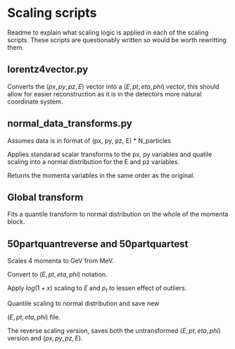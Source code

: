 # Scaling scripts

Readme to explain what scaling logic is applied in each of the scaling scripts. These scripts are questionably written so would be worth rewritting them.

## lorentz4vector.py

Converts the $(px, py, pz, E)$ vector into a $(E, pt, eta, phi)$ vector, this should allow for easier reconstruction as it is in the detectors more natural coordinate system.

## normal_data_transforms.py

Assumes data is in format of (px, py, pz, E) * N_particles

Applies standarad scalar transforms to the px, py variables and quatile scaling into a normal distribution for the E and pz variables.

Returns the momenta variables in the same order as the original.


## Global transform

Fits a quantile transform to normal distribution on the whole of the momenta block.

## 50partquantreverse and 50partquartest

Scales 4 momenta to GeV from MeV.

Convert to $(E, pt, eta, phi)$ notation.

Apply $log(1 + x)$ scaling to $E$ and $p_t$ to lessen effect of outliers.

Quantile scaling to normal distribution and save new 

$(E, pt, eta, phi)$ file.

The reverse scaling version, saves both the untransformed $(E, pt, eta, phi)$ version and $(px, py, pz, E)$.


